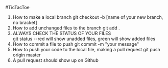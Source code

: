 #TicTacToe

1. How to make a local branch
	git checkout -b [name of your new branch, no bracket]
2. How to add unchanged files to the branch
	git add .
3. ALWAYS CHECK THE STATUS OF YOUR FILES	
 	git status
	--red will show unadded files, green will show added files
4. How to commit a file to push
	git commit -m "your message"
5. How to push your code to the local file, making a pull request
	git push origin master
6. A pull request should show up on Github
